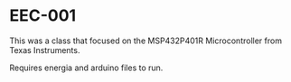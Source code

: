 # EEC-001
This was a class that focused on the MSP432P401R Microcontroller from Texas Instruments.

Requires energia and arduino files to run.
